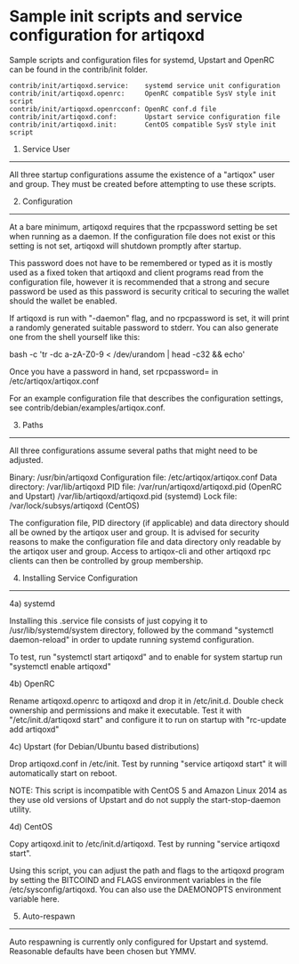 Sample init scripts and service configuration for artiqoxd
==========================================================

Sample scripts and configuration files for systemd, Upstart and OpenRC
can be found in the contrib/init folder.

    contrib/init/artiqoxd.service:    systemd service unit configuration
    contrib/init/artiqoxd.openrc:     OpenRC compatible SysV style init script
    contrib/init/artiqoxd.openrcconf: OpenRC conf.d file
    contrib/init/artiqoxd.conf:       Upstart service configuration file
    contrib/init/artiqoxd.init:       CentOS compatible SysV style init script

1. Service User
---------------------------------

All three startup configurations assume the existence of a "artiqox" user
and group.  They must be created before attempting to use these scripts.

2. Configuration
---------------------------------

At a bare minimum, artiqoxd requires that the rpcpassword setting be set
when running as a daemon.  If the configuration file does not exist or this
setting is not set, artiqoxd will shutdown promptly after startup.

This password does not have to be remembered or typed as it is mostly used
as a fixed token that artiqoxd and client programs read from the configuration
file, however it is recommended that a strong and secure password be used
as this password is security critical to securing the wallet should the
wallet be enabled.

If artiqoxd is run with "-daemon" flag, and no rpcpassword is set, it will
print a randomly generated suitable password to stderr.  You can also
generate one from the shell yourself like this:

bash -c 'tr -dc a-zA-Z0-9 < /dev/urandom | head -c32 && echo'

Once you have a password in hand, set rpcpassword= in /etc/artiqox/artiqox.conf

For an example configuration file that describes the configuration settings, 
see contrib/debian/examples/artiqox.conf.

3. Paths
---------------------------------

All three configurations assume several paths that might need to be adjusted.

Binary:              /usr/bin/artiqoxd
Configuration file:  /etc/artiqox/artiqox.conf
Data directory:      /var/lib/artiqoxd
PID file:            /var/run/artiqoxd/artiqoxd.pid (OpenRC and Upstart)
                     /var/lib/artiqoxd/artiqoxd.pid (systemd)
Lock file:           /var/lock/subsys/artiqoxd (CentOS)

The configuration file, PID directory (if applicable) and data directory
should all be owned by the artiqox user and group.  It is advised for security
reasons to make the configuration file and data directory only readable by the
artiqox user and group.  Access to artiqox-cli and other artiqoxd rpc clients
can then be controlled by group membership.

4. Installing Service Configuration
-----------------------------------

4a) systemd

Installing this .service file consists of just copying it to
/usr/lib/systemd/system directory, followed by the command
"systemctl daemon-reload" in order to update running systemd configuration.

To test, run "systemctl start artiqoxd" and to enable for system startup run
"systemctl enable artiqoxd"

4b) OpenRC

Rename artiqoxd.openrc to artiqoxd and drop it in /etc/init.d.  Double
check ownership and permissions and make it executable.  Test it with
"/etc/init.d/artiqoxd start" and configure it to run on startup with
"rc-update add artiqoxd"

4c) Upstart (for Debian/Ubuntu based distributions)

Drop artiqoxd.conf in /etc/init.  Test by running "service artiqoxd start"
it will automatically start on reboot.

NOTE: This script is incompatible with CentOS 5 and Amazon Linux 2014 as they
use old versions of Upstart and do not supply the start-stop-daemon utility.

4d) CentOS

Copy artiqoxd.init to /etc/init.d/artiqoxd. Test by running "service artiqoxd start".

Using this script, you can adjust the path and flags to the artiqoxd program by 
setting the BITCOIND and FLAGS environment variables in the file 
/etc/sysconfig/artiqoxd. You can also use the DAEMONOPTS environment variable here.

5. Auto-respawn
-----------------------------------

Auto respawning is currently only configured for Upstart and systemd.
Reasonable defaults have been chosen but YMMV.


